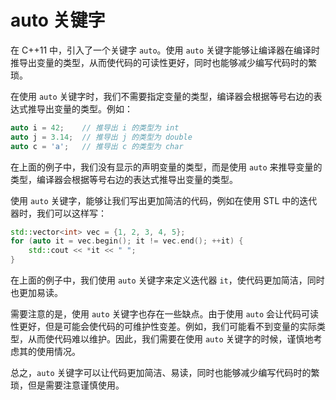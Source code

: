 # auto 关键字

在 C++11 中，引入了一个关键字 `auto`。使用 `auto` 关键字能够让编译器在编译时推导出变量的类型，从而使代码的可读性更好，同时也能够减少编写代码时的繁琐。

在使用 `auto` 关键字时，我们不需要指定变量的类型，编译器会根据等号右边的表达式推导出变量的类型。例如：

```cpp
auto i = 42;    // 推导出 i 的类型为 int
auto j = 3.14;  // 推导出 j 的类型为 double
auto c = 'a';   // 推导出 c 的类型为 char
```

在上面的例子中，我们没有显示的声明变量的类型，而是使用 `auto` 来推导变量的类型，编译器会根据等号右边的表达式推导出变量的类型。

使用 `auto` 关键字，能够让我们写出更加简洁的代码，例如在使用 STL 中的迭代器时，我们可以这样写：

```cpp
std::vector<int> vec = {1, 2, 3, 4, 5};
for (auto it = vec.begin(); it != vec.end(); ++it) {
    std::cout << *it << " ";
}
```

在上面的例子中，我们使用 `auto` 关键字来定义迭代器 `it`，使代码更加简洁，同时也更加易读。

需要注意的是，使用 `auto` 关键字也存在一些缺点。由于使用 `auto` 会让代码可读性更好，但是可能会使代码的可维护性变差。例如，我们可能看不到变量的实际类型，从而使代码难以维护。因此，我们需要在使用 `auto` 关键字的时候，谨慎地考虑其的使用情况。

总之，`auto` 关键字可以让代码更加简洁、易读，同时也能够减少编写代码时的繁琐，但是需要注意谨慎使用。
